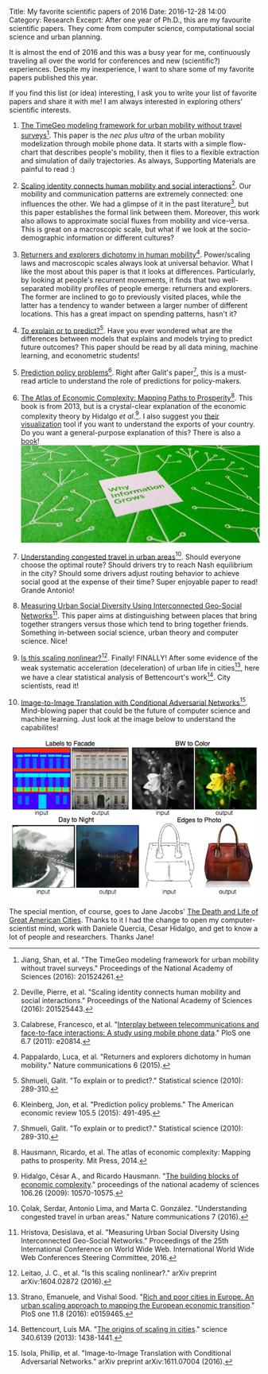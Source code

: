 Title: My favorite scientific papers of 2016
Date: 2016-12-28 14:00
Category: Research
Exceprt: After one year of Ph.D., this are my favourite scientific papers. They come from computer science, computational social science and urban planning. 


It is almost the end of 2016 and this was a busy year for me, continuously traveling all over the world for conferences and new (scientific?) experiences. Despite my inexperience, I want to share some of my favorite papers published this year.

If you find this list (or idea) interesting, I ask you to write your list of favorite papers and share it with me! I am always interested in exploring others' scientific interests.


1. [The TimeGeo modeling framework for urban mobility without travel surveys](http://www.pnas.org/content/113/37/E5370.abstract)[^1]. This paper is the *nec plus ultra* of the urban mobility modelization through mobile phone data. It starts with a simple flow-chart that describes people's mobility, then it flies to a flexible extraction and simulation of daily trajectories. As always, Supporting Materials are painful to read :)

2. [Scaling identity connects human mobility and social interactions](http://www.pnas.org/content/113/37/E5370.abstract)[^2]. Our mobility and communication patterns are extremely connected: one influences the other. We had a glimpse of it in the past literature[^14], but this paper establishes the formal link between them. Moreover, this work also allows to approximate social fluxes from mobility and vice-versa. This is great on a macroscopic scale, but what if we look at the socio-demographic information or different cultures?

3. [Returners and explorers dichotomy in human mobility](http://www.nature.com/articles/ncomms9166)[^3]. Power/scaling laws and macroscopic scales always look at universal behavior. What I like the most about this paper is that it looks at differences. Particularly, by looking at people's recurrent movements, it finds that two well-separated mobility profiles of people emerge: returners and explorers. The former are inclined to go to previously visited places, while the latter has a tendency to wander between a larger number of different locations. This has a great impact on spending patterns, hasn't it?

4. [To explain or to predict?](http://www.jstor.org/stable/41058949)[^4]. Have you ever wondered what are the differences between models that explains and models trying to predict future outcomes? This paper should be read by all data mining, machine learning, and econometric students!

5. [Prediction policy problems](https://www.aeaweb.org/articles?id=10.1257/aer.p20151023)[^5]. Right after Galit's paper[^4], this is a must-read article to understand the role of predictions for policy-makers.

6. [The Atlas of Economic Complexity: Mapping Paths to Prosperity](https://www.hks.harvard.edu/centers/cid/publications/books/atlas)[^11]. This book is from 2013, but is a crystal-clear explanation of the economic complexity theory by Hidalgo *et al.*[^12]. I also suggest you [their visualization](http://atlas.cid.harvard.edu/) tool if you want to understand the exports of your country. Do you want a general-purpose explanation of this? There is also a [book](http://www.goodreads.com/book/show/20763722-why-information-grows)! ![Hidalgo-book](/images/whyinformationgrows2.jpg)

7. [Understanding congested travel in urban areas](http://www.nature.com/articles/ncomms10793)[^6]. Should everyone choose the optimal route? Should drivers try to reach Nash equilibrium in the city? Should some drivers adjust routing behavior to achieve social good at the expense of their time? Super enjoyable paper to read! Grande Antonio!

8. [Measuring Urban Social Diversity Using Interconnected Geo-Social Networks](http://dl.acm.org/citation.cfm?id=2883065)[^7]. This paper aims at distinguishing between places that bring together strangers versus those which tend to bring together friends. Something in-between social science, urban theory and computer science. Nice!

9. [Is this scaling nonlinear?](https://arxiv.org/abs/1604.02872)[^8]. Finally! FINALLY! After some evidence of the weak systematic acceleration (deceleration) of urban life in cities[^9], here we have a clear statistical analysis of Bettencourt's work[^10]. City scientists, read it!

10. [Image-to-Image Translation with Conditional Adversarial Networks](https://arxiv.org/abs/1611.07004)[^13]. Mind-blowing paper that could be the future of computer science and machine learning. Just look at the image below to understand the capabilites!

![GANs](/images/image-to-image-GANs-paper.png)


The special mention, of course, goes to Jane Jacobs' [The Death and Life of Great American Cities](http://www.goodreads.com/book/show/30833.The_Death_and_Life_of_Great_American_Cities). Thanks to it I had the change to open my computer-scientist mind, work with Daniele Quercia, Cesar Hidalgo, and get to know a lot of people and researchers. Thanks Jane!





[^1]: Jiang, Shan, et al. "The TimeGeo modeling framework for urban mobility without travel surveys." Proceedings of the National Academy of Sciences (2016): 201524261.
[^2]: Deville, Pierre, et al. "Scaling identity connects human mobility and social interactions." Proceedings of the National Academy of Sciences (2016): 201525443.
[^3]: Pappalardo, Luca, et al. "Returners and explorers dichotomy in human mobility." Nature communications 6 (2015).
[^4]: Shmueli, Galit. "To explain or to predict?." Statistical science (2010): 289-310.
[^5]: Kleinberg, Jon, et al. "Prediction policy problems." The American economic review 105.5 (2015): 491-495.
[^6]: Çolak, Serdar, Antonio Lima, and Marta C. González. "Understanding congested travel in urban areas." Nature communications 7 (2016).
[^7]: Hristova, Desislava, et al. "Measuring Urban Social Diversity Using Interconnected Geo-Social Networks." Proceedings of the 25th International Conference on World Wide Web. International World Wide Web Conferences Steering Committee, 2016.
[^8]: Leitao, J. C., et al. "Is this scaling nonlinear?." arXiv preprint arXiv:1604.02872 (2016).
[^9]: Strano, Emanuele, and Vishal Sood. "[Rich and poor cities in Europe. An urban scaling approach to mapping the European economic transition](http://journals.plos.org/plosone/article?id=10.1371/journal.pone.0159465)." PloS one 11.8 (2016): e0159465.
[^10]: Bettencourt, Luís MA. "[The origins of scaling in cities](http://science.sciencemag.org/content/340/6139/1438)." science 340.6139 (2013): 1438-1441.
[^11]: Hausmann, Ricardo, et al. The atlas of economic complexity: Mapping paths to prosperity. Mit Press, 2014.
[^12]: Hidalgo, César A., and Ricardo Hausmann. "[The building blocks of economic complexity](http://www.pnas.org/content/106/26/10570.short)." proceedings of the national academy of sciences 106.26 (2009): 10570-10575.
[^13]: Isola, Phillip, et al. "Image-to-Image Translation with Conditional Adversarial Networks." arXiv preprint arXiv:1611.07004 (2016).
[^14]: Calabrese, Francesco, et al. "[Interplay between telecommunications and face-to-face interactions: A study using mobile phone data](http://journals.plos.org/plosone/article?id=10.1371/journal.pone.0020814)." PloS one 6.7 (2011): e20814.



